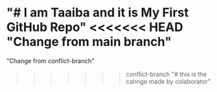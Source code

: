 "# I am Taaiba and it is My First GitHub Repo" 
<<<<<<< HEAD
"Change from main branch" 
=======
"Change from conflict-branch" 
>>>>>>> conflict-branch
"# this is the cahnge made by colaborator"
